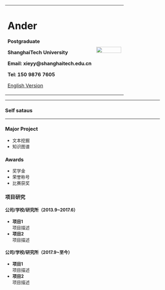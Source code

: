 <div>
<table border="0">
  <tr>
    <td width="75%">
      <h1>Ander</h1>
      <p><b>Postgraduate</b></p>
      <p><b>ShanghaiTech University</b></p>
      <p><b>Email: xieyy@shanghaitech.edu.cn</b></p>
      <p><b>Tel: 150 9876 7605</b></p>
      <p><a href="/index-en.html">English Version</a></p>
    </td>
    <td width="25%">
      <img src="/Ander.jpg" width="100%">
    </td>
  </tr>
</table>
</div>

---

### Self sataus

---

### Major Project
- 文本挖掘
- 知识图谱

### Awards
- 奖学金
- 荣誉称号
- 比赛获奖

### 项目研究
#### 公司/学校/研究所（2013.9~2017.6）
- **项目1**  
项目描述
- **项目2**  
项目描述

#### 公司/学校/研究所（2017.9~至今）
- **项目1**  
项目描述
- **项目2**  
项目描述
